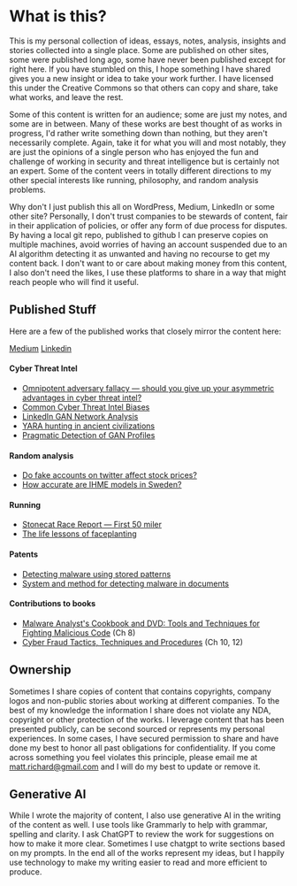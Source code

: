 # What is this?
This is my personal collection of ideas, essays, notes, analysis, insights and stories collected into a single place. Some are published on other sites, some were published long ago, some have never been published except for right here. If you have stumbled on this, I hope something I have shared gives you a new insight or idea to take your work further. I have licensed this under the Creative Commons so that others can copy and share, take what works, and leave the rest. 

Some of this content is written for an audience; some are just my notes, and some are in between. Many of these works are best thought of as works in progress, I'd rather write something down than nothing, but they aren't necessarily complete. Again, take it for what you will and most notably, they are just the opinions of a single person who has enjoyed the fun and challenge of working in security and threat intelligence but is certainly not an expert. Some of the content veers in totally different directions to my other special interests like running, philosophy, and random analysis problems.

Why don't I just publish this all on WordPress, Medium, LinkedIn or some other site? Personally, I don't trust companies to be stewards of content, fair in their application of policies, or offer any form of due process for disputes. By having a local git repo, published to github I can preserve copies on multiple machines, avoid worries of having an account suspended due to an AI algorithm detecting it as unwanted and having no recourse to get my content back. I don't want to or care about making money from this content, I also don't need the likes, I use these platforms to share in a way that might reach people who will find it useful.

## Published Stuff
Here are a few of the published works that closely mirror the content here:

[Medium](https://medium.com/@mrichard91)
[Linkedin](https://www.linkedin.com/in/actual-mjr/)

#### Cyber Threat Intel
* [Omnipotent adversary fallacy — should you give up your asymmetric advantages in cyber threat intel?](https://medium.com/@mrichard91/omnipotent-adversary-fallacy-should-you-give-up-your-asymmetric-advantages-in-cyber-threat-intel-55cc9dbbab4)
* [Common Cyber Threat Intel Biases](https://medium.com/@mrichard91/common-cyber-threat-intel-biases-9d6f410f5829)
* [LinkedIn GAN Network Analysis](https://medium.com/@mrichard91/linkedin-gan-network-analysis-de55a0b6526e)
* [YARA hunting in ancient civilizations](https://medium.com/@mrichard91/yara-hunting-in-ancient-civilizations-3dd096eef8c7)
* [Pragmatic Detection of GAN Profiles](https://medium.com/@mrichard91/pragmatic-detection-of-gan-profiles-f5d7389e40bc)

#### Random analysis
* [Do fake accounts on twitter affect stock prices?](https://medium.com/@mrichard91/do-fake-accounts-on-twitter-affect-stock-prices-3ca440e562bd)
* [How accurate are IHME models in Sweden?](https://medium.com/@mrichard91/how-accurate-are-ihme-models-in-sweden-fd4363c5c08d)

#### Running
* [Stonecat Race Report — First 50 miler](https://medium.com/@mrichard91/stonecat-race-report-first-50-miler-60952598a2d3)
* [The life lessons of faceplanting](https://medium.com/@mrichard91/the-life-lessons-of-faceplanting-6dfbab916a48)

#### Patents
* [Detecting malware using stored patterns](https://patentimages.storage.googleapis.com/f3/a3/ce/2702b788bd3a29/US8635700.pdf)
* [System and method for detecting malware in documents](https://patentimages.storage.googleapis.com/be/f2/36/67101d454d75e2/US9213837.pdf)

#### Contributions to books
* [Malware Analyst's Cookbook and DVD: Tools and Techniques for Fighting Malicious Code](https://www.wiley.com/en-us/Malware+Analyst%27s+Cookbook+and+DVD%3A+Tools+and+Techniques+for+Fighting+Malicious+Code-p-9780470613030) (Ch 8)
* [Cyber Fraud Tactics, Techniques and Procedures](https://archive.org/details/CyberFraudTacticsTechniquesAndProcedures.pdf) (Ch 10, 12)

## Ownership
Sometimes I share copies of content that contains copyrights, company logos and non-public stories about working at different companies. To the best of my knowledge the information I share does not violate any NDA, copyright or other protection of the works. I leverage content that has been presented publicly, can be second sourced or represents my personal experiences. In some cases, I have secured permission to share and have done my best to honor all past obligations for confidentiality. If you come across something you feel violates this principle, please email me at matt.richard@gmail.com and I will do my best to update or remove it.

## Generative AI
While I wrote the majority of content, I also use generative AI in the writing of the content as well. I use tools like Grammarly to help with grammar, spelling and clarity. I ask ChatGPT to review the work for suggestions on how to make it more clear. Sometimes I use chatgpt to write sections based on my prompts. In the end all of the works represent my ideas, but I happily use technology to make my writing easier to read and more efficient to produce.